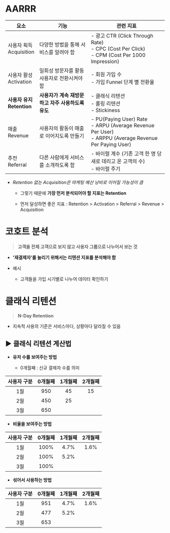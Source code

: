 # AARRR

| 요소                       | 기능                            | 관련 지표                                                                                                      |
| ------------------------ | ----------------------------- | ---------------------------------------------------------------------------------------------------------- |
| 사용자 획득<br/>Acquisition   | 다양한 방법을 통해 서비스를 알려야 함         | - 광고 CTR (Click Through Rate)<br/>- CPC (Cost Per Click)<br/>- CPM (Cost Per 1000 Impression)              |
| 사용자 활성<br/>Activation    | 일회성 방문자를 활동 사용자로 전환시켜야 함      | - 회원 가입 수<br/>- 가입 Funnel 단계 별 전환율                                                                         |
| **사용자 유지<br/>Retention** | **사용자가 계속 재방문하고 자주 사용하도록 유도** | - 클래식 리텐션<br/>- 롤링 리텐션<br/>- Stickiness                                                                    |
| 매출<br/>Revenue           | 사용자의 활동이 매출로 이어지도록 만들기        | - PU(Paying User) Rate<br/>- ARPU (Average Revenue Per User)<br/>- ARPPU (Average Revenue Per Paying User) |
| 추천<br/>Referral          | 다른 사람에게 서비스를 소개하도록 함          | - 바이럴 계수 (기존 고객 한 명 당 새로 데리고 온 고객의 수)<br/>- 바이럴 주기                                                         |

* *Retention 없는 Acquisition은 마케팅 예산 낭비로 이어질 가능성이 큼*
  
  * 그렇기 때문에 **가장 먼저 분석되어야 할 지표는 Retention**
  
  * 먼저 달성하면 좋은 지표 : Retention > Activation > Referral > Revenue > Acquisition

# 코호트 분석

> **고객을 전체 고객으로 보지 않고 사용자 그룹으로 나누어서 보는 것**

* **'재결제자'를 늘리기 위해서는 리텐션 지표를 분석해야 함**

* 예시
  
  * 고객들을 가입 시기별로 나누어 데이터 확인하기

# 클래식 리텐션

> **N-Day Retention**

* 지속적 사용의 기준은 서비스마다, 상황마다 달라질 수 있음

## ▶ 클래식 리텐션 계산법

* **유저 수를 보여주는 방법**
  
  * 0개월째 : 신규 결제자 수를 의미

| 사용자 구분 | 0개월째 | 1개월째 | 2개월째 |
|:------:|:----:|:----:|:----:|
| 1월     | 950  | 45   | 15   |
| 2월     | 450  | 25   |      |
| 3월     | 650  |      |      |

* **비율을 보여주는 방법**

| 사용자 구분 | 0개월째 | 1개월째 | 2개월째 |
|:------:|:----:|:----:|:----:|
| 1월     | 100% | 4.7% | 1.6% |
| 2월     | 100% | 5.2% |      |
| 3월     | 100% |      |      |

* **섞어서 사용하는 방법**

| 사용자 구분 | 0개월째 | 1개월째 | 2개월째 |
|:------:|:----:|:----:|:----:|
| 1월     | 951  | 4.7% | 1.6% |
| 2월     | 477  | 5.2% |      |
| 3월     | 653  |      |      |
